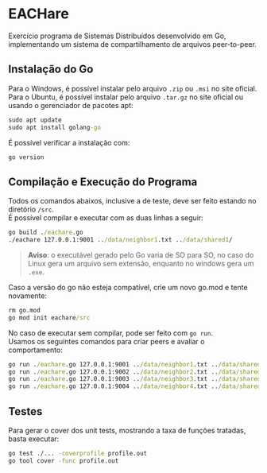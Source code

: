 # EACHare
Exercício programa de Sistemas Distribuídos desenvolvido em Go, implementando um sistema de compartilhamento de arquivos peer-to-peer.

## Instalação do Go
Para o Windows, é possível instalar pelo arquivo `.zip` ou `.msi` no site oficial.\
Para o Ubuntu, é possível instalar pelo arquivo `.tar.gz` no site oficial ou usando o gerenciador de pacotes apt:
```cmd
sudo apt update
sudo apt install golang-go
```
É possível verificar a instalação com:
```cmd
go version
```

## Compilação e Execução do Programa
Todos os comandos abaixos, inclusive a de teste, deve ser feito estando no diretório `/src`.\
É possível compilar e executar com as duas linhas a seguir:
```cmd
go build ./eachare.go
./eachare 127.0.0.1:9001 ../data/neighbor1.txt ../data/shared1/
```
>**Aviso**: o executável gerado pelo Go varia de SO para SO, no caso do Linux gera um arquivo sem extensão, enquanto no windows gera um `.exe`.

Caso a versão do go não esteja compatível, crie um novo go.mod e tente novamente:
```cmd
rm go.mod
go mod init eachare/src
```
No caso de executar sem compilar, pode ser feito com `go run`.\
Usamos os seguintes comandos para criar peers e avaliar o comportamento:
```cmd
go run ./eachare.go 127.0.0.1:9001 ../data/neighbor1.txt ../data/shared1/
go run ./eachare.go 127.0.0.1:9002 ../data/neighbor2.txt ../data/shared2/
go run ./eachare.go 127.0.0.1:9003 ../data/neighbor3.txt ../data/shared3/
go run ./eachare.go 127.0.0.1:9004 ../data/neighbor4.txt ../data/shared4/
```

## Testes
Para gerar o cover dos unit tests, mostrando a taxa de funções tratadas, basta executar:
```cmd
go test ./... -coverprofile profile.out
go tool cover -func profile.out
```